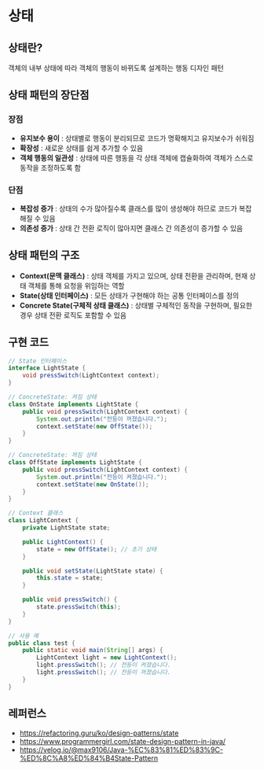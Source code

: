 # 상태

## 상태란?
객체의 내부 상태에 따라 객체의 행동이 바뀌도록 설계하는 행동 디자인 패턴

## 상태 패턴의 장단점
### 장점
- **유지보수 용이** : 상태별로 행동이 분리되므로 코드가 명확해지고 유지보수가 쉬워짐
- **확장성** : 새로운 상태를 쉽게 추가할 수 있음
- **객체 행동의 일관성** : 상태에 따른 행동을 각 상태 객체에 캡슐화하여 객체가 스스로 동작을 조정하도록 함

### 단점
- **복잡성 증가** : 상태의 수가 많아질수록 클래스를 많이 생성해야 하므로 코드가 복잡해질 수 있음
- **의존성 증가** : 상태 간 전환 로직이 많아지면 클래스 간 의존성이 증가할 수 있음

## 상태 패턴의 구조

- **Context(문맥 클래스)** : 상태 객체를 가지고 있으며, 상태 전환을 관리하며, 현재 상태 객체를 통해 요청을 위임하는 역할
- **State(상태 인터페이스)** : 모든 상태가 구현해야 하는 공통 인터페이스를 정의
- **Concrete State(구체적 상태 클래스)** : 상태별 구체적인 동작을 구현하며, 필요한 경우 상태 전환 로직도 포함할 수 있음

## 구현 코드
```java
// State 인터페이스
interface LightState {
    void pressSwitch(LightContext context);
}

// ConcreteState: 켜짐 상태
class OnState implements LightState {
    public void pressSwitch(LightContext context) {
        System.out.println("전등이 꺼졌습니다.");
        context.setState(new OffState());
    }
}

// ConcreteState: 꺼짐 상태
class OffState implements LightState {
    public void pressSwitch(LightContext context) {
        System.out.println("전등이 켜졌습니다.");
        context.setState(new OnState());
    }
}

// Context 클래스
class LightContext {
    private LightState state;

    public LightContext() {
        state = new OffState(); // 초기 상태
    }

    public void setState(LightState state) {
        this.state = state;
    }

    public void pressSwitch() {
        state.pressSwitch(this);
    }
}

// 사용 예
public class test {
    public static void main(String[] args) {
        LightContext light = new LightContext();
        light.pressSwitch(); // 전등이 켜졌습니다.
        light.pressSwitch(); // 전등이 꺼졌습니다.
    }
}

```

## 레퍼런스
- https://refactoring.guru/ko/design-patterns/state
- https://www.programmergirl.com/state-design-pattern-in-java/
- https://velog.io/@max9106/Java-%EC%83%81%ED%83%9C-%ED%8C%A8%ED%84%B4State-Pattern